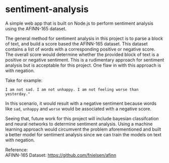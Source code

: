 # sentiment-analysis

A simple web app that is built on Node.js to perform sentiment analysis using the AFINN-165 dataset.

The general method for sentiment analysis in this project is to parse a block of text, and build a score based the AFINN-165 dataset. This dataset contains a list of words with a corresponding positive or negative score. The overall score would determine whether the provided block of text is a positive or negative sentiment. This is a rudimentary approach for sentiment analysis but is acceptable for this project. One flaw in with this approach is with negation.

Take for example:
```
I am not sad. I am not unhappy. I am not feeling worse than yesterday."
```

In this scenario, it would result with a negative sentiment because words like ```sad```, ```unhappy``` and ```worse``` would be associated with a negative score. 

Seeing that, future work for this project will include bayesian classifcation and neural networks to determine sentiment analysis. Using a machine learning approach would circumvent the problem aforementioned and built a better model for sentiment analysis since we can train the models on text with negation.

Reference: 
</br>
AFINN-165 Dataset: https://github.com/fnielsen/afinn

